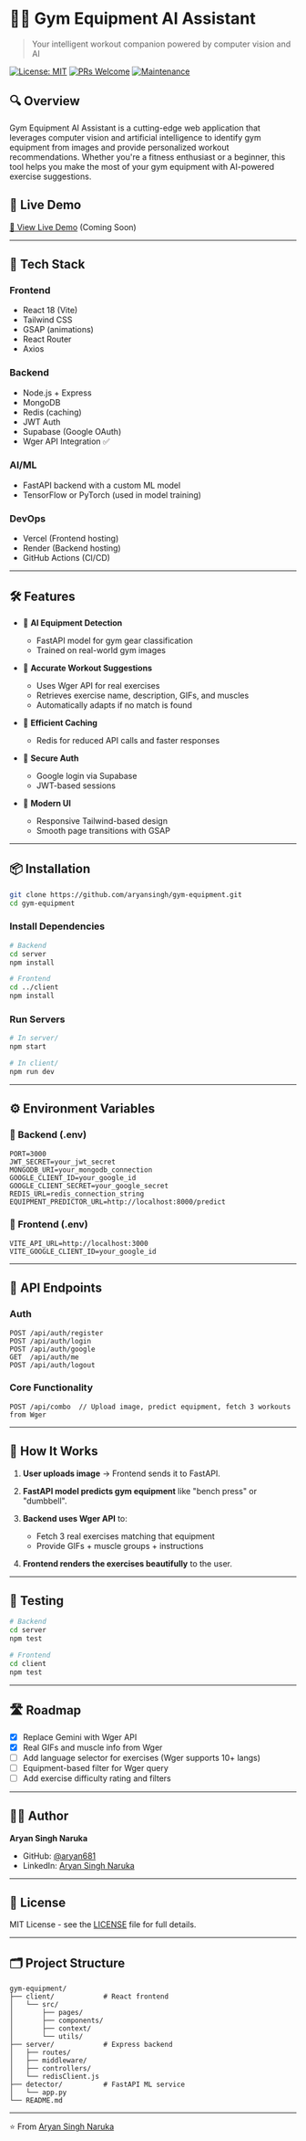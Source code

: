 # 🏋️‍♂️ Gym Equipment AI Assistant

> Your intelligent workout companion powered by computer vision and AI

[![License: MIT](https://img.shields.io/badge/License-MIT-yellow.svg)](https://opensource.org/licenses/MIT)
[![PRs Welcome](https://img.shields.io/badge/PRs-welcome-brightgreen.svg?style=flat-square)](http://makeapullrequest.com)
[![Maintenance](https://img.shields.io/badge/Maintained%3F-yes-green.svg)](https://github.com/yourusername/gym-equipment/graphs/commit-activity)

## 🔍 Overview

Gym Equipment AI Assistant is a cutting-edge web application that leverages computer vision and artificial intelligence to identify gym equipment from images and provide personalized workout recommendations. Whether you're a fitness enthusiast or a beginner, this tool helps you make the most of your gym equipment with AI-powered exercise suggestions.

## 🚀 Live Demo

[🔗 View Live Demo](https://gym-equipment-ai.vercel.app) (Coming Soon)

---

## 🧰 Tech Stack

### Frontend

* React 18 (Vite)
* Tailwind CSS
* GSAP (animations)
* React Router
* Axios

### Backend

* Node.js + Express
* MongoDB
* Redis (caching)
* JWT Auth
* Supabase (Google OAuth)
* Wger API Integration ✅

### AI/ML

* FastAPI backend with a custom ML model
* TensorFlow or PyTorch (used in model training)

### DevOps

* Vercel (Frontend hosting)
* Render (Backend hosting)
* GitHub Actions (CI/CD)

---

## 🛠️ Features

* 🧠 **AI Equipment Detection**

  * FastAPI model for gym gear classification
  * Trained on real-world gym images

* 💪 **Accurate Workout Suggestions**

  * Uses Wger API for real exercises
  * Retrieves exercise name, description, GIFs, and muscles
  * Automatically adapts if no match is found

* 🚀 **Efficient Caching**

  * Redis for reduced API calls and faster responses

* 🔐 **Secure Auth**

  * Google login via Supabase
  * JWT-based sessions

* 🎨 **Modern UI**

  * Responsive Tailwind-based design
  * Smooth page transitions with GSAP

---

## 📦 Installation

```bash
git clone https://github.com/aryansingh/gym-equipment.git
cd gym-equipment
```

### Install Dependencies

```bash
# Backend
cd server
npm install

# Frontend
cd ../client
npm install
```

### Run Servers

```bash
# In server/
npm start

# In client/
npm run dev
```

---

## ⚙️ Environment Variables

### 🔐 Backend (.env)

```env
PORT=3000
JWT_SECRET=your_jwt_secret
MONGODB_URI=your_mongodb_connection
GOOGLE_CLIENT_ID=your_google_id
GOOGLE_CLIENT_SECRET=your_google_secret
REDIS_URL=redis_connection_string
EQUIPMENT_PREDICTOR_URL=http://localhost:8000/predict
```

### 🎯 Frontend (.env)

```env
VITE_API_URL=http://localhost:3000
VITE_GOOGLE_CLIENT_ID=your_google_id
```

---

## 🔁 API Endpoints

### Auth

```http
POST /api/auth/register
POST /api/auth/login
POST /api/auth/google
GET  /api/auth/me
POST /api/auth/logout
```

### Core Functionality

```http
POST /api/combo  // Upload image, predict equipment, fetch 3 workouts from Wger
```

---

## 🌟 How It Works

1. **User uploads image** → Frontend sends it to FastAPI.
2. **FastAPI model predicts gym equipment** like "bench press" or "dumbbell".
3. **Backend uses Wger API** to:

   * Fetch 3 real exercises matching that equipment
   * Provide GIFs + muscle groups + instructions
4. **Frontend renders the exercises beautifully** to the user.

---

## 🧪 Testing

```bash
# Backend
cd server
npm test

# Frontend
cd client
npm test
```

---

## 🛣 Roadmap

* [x] Replace Gemini with Wger API
* [x] Real GIFs and muscle info from Wger
* [ ] Add language selector for exercises (Wger supports 10+ langs)
* [ ] Equipment-based filter for Wger query
* [ ] Add exercise difficulty rating and filters

---

## 👨‍💻 Author

**Aryan Singh Naruka**

* GitHub: [@aryan681](https://github.com/aryan681)
* LinkedIn: [Aryan Singh Naruka](https://linkedin.com/in/aryansingh1-2)

---

## 📄 License

MIT License - see the [LICENSE](LICENSE) file for full details.

---

## 🗂 Project Structure

```
gym-equipment/
├── client/            # React frontend
│   └── src/
│       ├── pages/
│       ├── components/
│       ├── context/
│       └── utils/
├── server/            # Express backend
│   ├── routes/
│   ├── middleware/
│   ├── controllers/
│   └── redisClient.js
├── detector/          # FastAPI ML service
│   └── app.py
└── README.md
```

---

⭐️ From [Aryan Singh Naruka](https://github.com/aryansingh)
